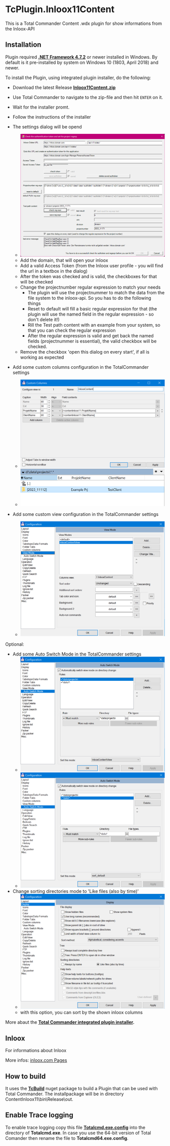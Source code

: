 # TcPlugin.Inloox11Content
This is a Total Commander Content .wdx plugin for show informations from the Inloox-API

## Installation 

Plugin required [**.NET Framework 4.7.2**](https://dotnet.microsoft.com/download/dotnet-framework) or newer installed in Windows.
By default is it pre-installed by system on Windows 10 (1803, April 2018) and newer.

To install the Plugin, using integrated plugin installer, do the following:
 * Download the latest Release [**Inloox11Content.zip**](https://github.com/baumrasen/TcPlugin.Inloox11Content/releases)
 * Use Total Commander to navigate to the zip-file and then hit `ENTER` on it.
 * Wait for the installer promt.
 * Follow the instructions of the installer
 * The settings dialog will be opend
	* ![Image](https://raw.githubusercontent.com/baumrasen/TcPlugin.Inloox11Content/master/images/inloox11content_settings.png)
	* Add the domain, that will open your inloox
	* Add a valid Access Token (from the Inloox user profile - you will find the url in a textbox in the dialog)
	* After the token was checked and is valid, the checkboxes for that will be checked
	* Change the projectnumber regular expression to match your needs
		* The plugin will use the projectnummer to match the data from the file system to the inloox-api. So you has to do the following things
		* Reset to default will fill a basic regular expression for that (the plugin will use the named field in the regular expression - so don't delete it!)
		* Rill the Test path content with an example from your system, so that you can check the regular expression
		* After the regular expression is valid and get back the named fields (projectnummer is essential), the valid checkbox will be checked.
	*  Remove the checkbox 'open this dialog on every start', if all is working as expected

 * Add some custom columns configuration in the TotalCommander settings
	* ![Image](https://raw.githubusercontent.com/baumrasen/TcPlugin.Inloox11Content/master/images/custom_columns_config.png)
	* ![Image](https://raw.githubusercontent.com/baumrasen/TcPlugin.Inloox11Content/master/images/custom_columns_result.png)
* Add some custom view configuration in the TotalCommander settings
	* ![Image](https://raw.githubusercontent.com/baumrasen/TcPlugin.Inloox11Content/master/images/custom_view_config.png)
	 
Optional:
 * Add some Auto Switch Mode in the TotalCommander settings
	* ![Image](https://raw.githubusercontent.com/baumrasen/TcPlugin.Inloox11Content/master/images/auto_switch_mode_config1.png)
	* ![Image](https://raw.githubusercontent.com/baumrasen/TcPlugin.Inloox11Content/master/images/auto_switch_mode_config2.png)
 * Change sorting directories mode to 'Like files (also by time)'
	* ![Image](https://raw.githubusercontent.com/baumrasen/TcPlugin.Inloox11Content/master/images/sorting_like_files.png)
	* with this option, you can sort by the shown inloox columns

More abaut the **[Total Commander integrated plugin installer](https://www.ghisler.ch/wiki/index.php/Plugin#Installation_using_Total_Commander.27s_integrated_plugin_installer).**

## Inloox

For informations about Inloox 

More infos: [inloox.com Pages](https://inloox.com)

## How to build

It uses the **[TcBuild](https://github.com/ficnar/TcBuild)** nuget package to build a Plugin 
that can be used with Total Commander. The installpackage will be in directory ContentInloox11\bin\Release\out\.

## Enable Trace logging

To enable trace logging copy this file **[Totalcmd.exe.config](https://github.com/r-Larch/TcBuild/blob/master/Totalcmd.exe.config)**
into the directory of **Totalcmd.exe**.
In case you use the 64-bit version of Total Comander then rename the file to **Totalcmd64.exe.config**.
